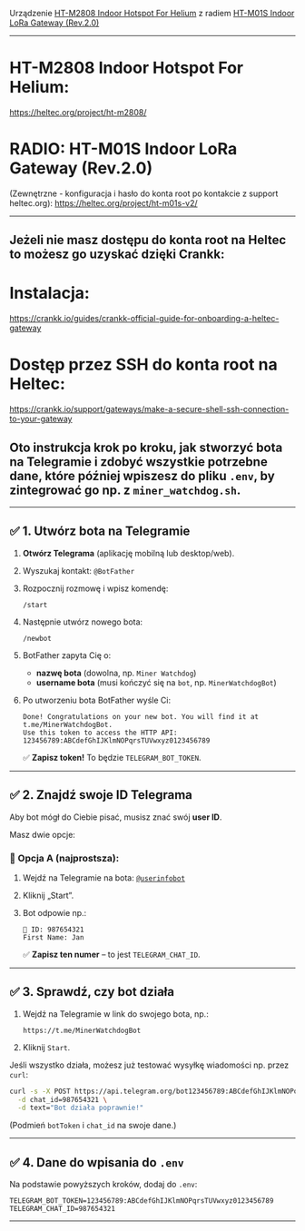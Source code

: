 Urządzenie [HT-M2808 Indoor Hotspot For Helium](https://heltec.org/project/ht-m2808/) z radiem [HT-M01S Indoor LoRa Gateway (Rev.2.0)](https://heltec.org/project/ht-m01s-v2/)

___
# HT-M2808 Indoor Hotspot For Helium:
https://heltec.org/project/ht-m2808/

# RADIO: HT-M01S Indoor LoRa Gateway (Rev.2.0)
(Zewnętrzne - konfiguracja i hasło do konta root po kontakcie z support heltec.org):
https://heltec.org/project/ht-m01s-v2/
___

## Jeżeli nie masz dostępu do konta root na Heltec to możesz go uzyskać dzięki Crankk:

# Instalacja:
https://crankk.io/guides/crankk-official-guide-for-onboarding-a-heltec-gateway

# Dostęp przez SSH do konta root na Heltec:
https://crankk.io/support/gateways/make-a-secure-shell-ssh-connection-to-your-gateway

## Oto **instrukcja krok po kroku**, jak stworzyć bota na Telegramie i zdobyć wszystkie potrzebne dane, które później wpiszesz do pliku `.env`, by zintegrować go np. z `miner_watchdog.sh`.

---

## ✅ 1. Utwórz bota na Telegramie

1. **Otwórz Telegrama** (aplikację mobilną lub desktop/web).

2. Wyszukaj kontakt: `@BotFather`

3. Rozpocznij rozmowę i wpisz komendę:

   ```
   /start
   ```

4. Następnie utwórz nowego bota:

   ```
   /newbot
   ```

5. BotFather zapyta Cię o:

   * **nazwę bota** (dowolna, np. `Miner Watchdog`)
   * **username bota** (musi kończyć się na `bot`, np. `MinerWatchdogBot`)

6. Po utworzeniu bota BotFather wyśle Ci:

   ```
   Done! Congratulations on your new bot. You will find it at t.me/MinerWatchdogBot.
   Use this token to access the HTTP API:
   123456789:ABCdefGhIJKlmNOPqrsTUVwxyz0123456789
   ```

   ✅ **Zapisz token!** To będzie `TELEGRAM_BOT_TOKEN`.

---

## ✅ **2. Znajdź swoje ID Telegrama**

Aby bot mógł do Ciebie pisać, musisz znać swój **user ID**.

Masz dwie opcje:

### 🔹 Opcja A (najprostsza):

1. Wejdź na Telegramie na bota: [`@userinfobot`](https://t.me/userinfobot)
2. Kliknij „Start”.
3. Bot odpowie np.:

   ```
   👤 ID: 987654321
   First Name: Jan
   ```

   ✅ **Zapisz ten numer** – to jest `TELEGRAM_CHAT_ID`.

---

## ✅ **3. Sprawdź, czy bot działa**

1. Wejdź na Telegramie w link do swojego bota, np.:

   ```
   https://t.me/MinerWatchdogBot
   ```

2. Kliknij `Start`.

Jeśli wszystko działa, możesz już testować wysyłkę wiadomości np. przez `curl`:

```bash
curl -s -X POST https://api.telegram.org/bot123456789:ABCdefGhIJKlmNOPqrsTUVwxyz0123456789/sendMessage \
  -d chat_id=987654321 \
  -d text="Bot działa poprawnie!"
```

(Podmień `botToken` i `chat_id` na swoje dane.)

---

## ✅ **4. Dane do wpisania do `.env`**

Na podstawie powyższych kroków, dodaj do `.env`:

```
TELEGRAM_BOT_TOKEN=123456789:ABCdefGhIJKlmNOPqrsTUVwxyz0123456789
TELEGRAM_CHAT_ID=987654321
```

---
